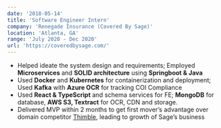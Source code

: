 ```yaml
---
date: '2018-05-14'
title: 'Software Engineer Intern'
company: 'Renegade Insurance (Covered By Sage)'
location: 'Atlanta, GA'
range: 'July 2020 - Dec 2020'
url: 'https://coveredbysage.com/'
---
```


- Helped ideate the system design and requirements; Employed **Microservices** and **SOLID architecture** using **Springboot & Java**
- Used **Docker** and **Kubernetes** for containerization and deployment; Used **Kafka** with **Azure OCR** for tracking COI Compliance
- Used **React & TypeScript** and schema services for FE; **MongoDB** for database, **AWS S3, Textract** for OCR, CDN and storage.
- Delivered MVP within 2 months to get first mover’s advantage over domain competitor [Thimble](https://www.thimble.com/), leading to growth of Sage’s business
